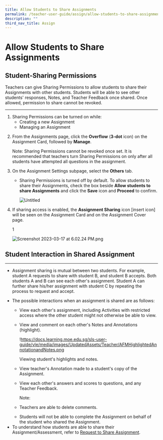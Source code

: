 ```yaml
---
title: Allow Students to Share Assignments
permalink: /teacher-user-guide/assign/allow-students-to-share-assignments/
description: ""
third_nav_title: Assign
---
```

<h1 id="allow-students-to-share-assignments">Allow Students to Share Assignments</h1>
<h2 id="-student-sharing-permissions-"><strong>Student-Sharing Permissions</strong></h2>
<p>Teachers can give Sharing Permissions to allow students to share their Assignments with other students. Students will be able to see other students' responses, Notes, and Teacher Feedback once shared. Once allowed, permission to share cannot be revoked.</p>
<hr>
<ol>
<li>Sharing Permissions can be turned on while:<ul>
<li>Creating a new Assignment</li>
<li>Managing an Assignment</li>
</ul>
</li>
<li><p>From the Assignments page, click the <strong>Overflow</strong> (<strong>3-dot</strong> icon) on the Assignment Card, followed by <strong>Manage</strong>.</p>
<p> Note: Sharing Permissions cannot be revoked once set. It is recommended that teachers turn Sharing Permissions on only after all students have attempted all questions in the assignment.</p>
</li>
<li><p>On the Assignment Settings subpage, select the <strong>Others</strong> tab.</p>
<ul>
<li><p>Sharing Permissions is turned off by default. To allow students to share their Assignments, check the box beside <strong>Allow students to share Assignments</strong> and click the <strong>Save</strong> icon and <strong>Proceed</strong> to confirm.</p>
<p>  <img alt="Untitled" src="https://s3-us-west-2.amazonaws.com/secure.notion-static.com/626ce0db-9cef-44a1-a0f3-5ea7dc599576/Untitled.png"></p>
</li>
</ul>
</li>
<li><p>If sharing access is enabled, the <strong>Assignment Sharing</strong> icon [insert icon] will be seen on the Assignment Card and on the Assignment Cover page.</p>
<p> 1</p>
<p> <img alt="Screenshot 2023-03-17 at 6.02.24 PM.png" src="https://s3-us-west-2.amazonaws.com/secure.notion-static.com/9c9a3742-3749-484c-8598-65c7e5bf7a8d/Screenshot_2023-03-17_at_6.02.24_PM.png"></p>
</li>
</ol>
<h2 id="-student-interaction-in-shared-assignment-"><strong>Student Interaction in Shared Assignment</strong></h2>
<hr>
<ul>
<li>Assignment sharing is mutual between two students. For example, student A requests to share with student B, and student B accepts. Both students A and B can see each other's assignment. Student A can further share his/her assignment with student C by repeating the process to request and accept.</li>
<li><p>The possible interactions when an assignment is shared are as follows:</p>
<ul>
<li>View each other's assignment, including Activities with restricted access where the other student might not otherwise be able to view.</li>
<li><p>View and comment on each other's Notes and Annotations (highlight).</p>
<p>  !<a href="https://docs.learning.moe.edu.sg/sls-user-guide/vle/media/images/UpdatedAssets/Teacher/AFMHighlightedAnnotationandNotes.png">https://docs.learning.moe.edu.sg/sls-user-guide/vle/media/images/UpdatedAssets/Teacher/AFMHighlightedAnnotationandNotes.png</a></p>
<p>  Viewing student's highlights and notes.</p>
</li>
<li><p>View teacher's Annotation made to a student's copy of the Assignment.</p>
</li>
<li><p>View each other's answers and scores to questions, and any Teacher Feedback.</p>
<p>Note: </p>
</li>
<li><p>Teachers are able to delete comments.</p>
</li>
<li>Students will not be able to complete the Assignment on behalf of the student who shared the Assignment.</li>
</ul>
</li>
<li>To understand how students are able to share their Assignment/Assessment, refer to <a href="https://docs.learning.moe.edu.sg/sls-user-guide/vle/student/Assignments/RequestShare.html">Request to Share Assignment</a>.</li>
</ul>
